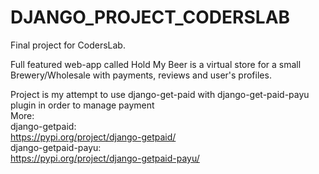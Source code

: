 # DJANGO_PROJECT_CODERSLAB
Final project for CodersLab. 

Full featured web-app called Hold My Beer is a virtual store for a small Brewery/Wholesale with payments, reviews and user's profiles. 

Project is my attempt to use django-get-paid with django-get-paid-payu plugin in order to manage payment <br>
More:<br>
django-getpaid:<br>
https://pypi.org/project/django-getpaid/ <br>
django-getpaid-payu: <br>
https://pypi.org/project/django-getpaid-payu/ <br>
